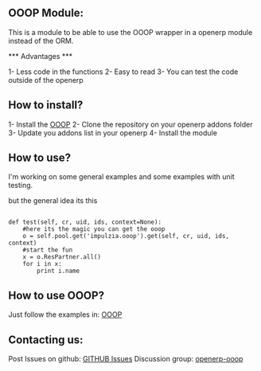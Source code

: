 OOOP Module:
--------------------

This is a module to be able to use the OOOP wrapper in a openerp module instead of
the ORM.


*** Advantages ***

1- Less code in the functions
2- Easy to read 
3- You can test the code outside of the openerp


How to install?
---------------------------

1- Install the [OOOP](http://github.com/lasarux/ooop)
2- Clone the repository on your openerp addons folder
3- Update you addons list in your openerp
4- Install the module

How to use?
--------------------
I'm working on some general examples and some examples with unit testing.

but the general idea its this

<pre><code>
def test(self, cr, uid, ids, context=None):
	#here its the magic you can get the ooop
	o = self.pool.get('impulzia.ooop').get(self, cr, uid, ids, context) 
	#start the fun
	x = o.ResPartner.all()
	for i in x:
    	print i.name <http://i.name> <http://i.name>
</code></pre>

How to use OOOP?
--------------------

Just follow the examples in: [OOOP](http://github.com/lasarux/ooop)

Contacting us:
--------------------

Post Issues on github: [GITHUB Issues](http://github.com/argami/ooop_module/issues)
Discussion group:  [openerp-ooop](http://groups.google.es/group/openerp-ooop?hl=en&pli=1)


